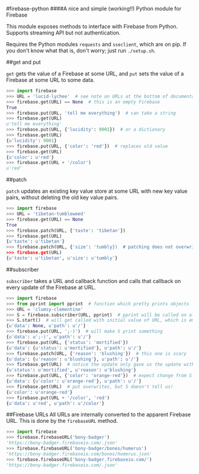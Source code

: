#firebase-python
####A nice and simple (working!!) Python module for Firebase

This module exposes methods to interface with Firebase from Python. Supports streaming API but not authentication.

Requires the Python modules `requests` and `sseclient`, which are on pip. If you don't know what that is, don't worry; just run `./setup.sh`.


##get and put

`get` gets the value of a Firebase at some URL, and `put` sets the value of a Firebase at some URL to some data.

```python
>>> import firebase
>>> URL = 'lucid-lychee'  # see note on URLs at the bottom of documentation
>>> firebase.get(URL) == None  # this is an empty Firebase
True
>>> firebase.put(URL, 'tell me everything')  # can take a string
>>> firebase.get(URL)
u'tell me everything'
>>> firebase.put(URL, {'lucidity': 9001})  # or a dictionary
>>> firebase.get(URL)
{u'lucidity': 9001}
>>> firebase.put(URL, {'color': 'red'})  # replaces old value
>>> firebase.get(URL)
{u'color': u'red'}
>>> firebase.get(URL + '/color')
u'red'
```


##patch

`patch` updates an existing key value store at some URL with new key value pairs, without deleting the old key value pairs.

```python
>>> import firebase
>>> URL = 'tibetan-tumbleweed'
>>> firebase.get(URL) == None
True
>>> firebase.patch(URL, {'taste': 'tibetan'})
>>> firebase.get(URL)
{u'taste': u'tibetan'}
>>> firebase.patch(URL, {'size': 'tumbly})  # patching does not overwrite
>>> firebase.get(URL)
{u'taste': u'tibetan', u'size': u'tumbly'}
```


##subscriber

`subscriber` takes a URL and callback function and calls that callback on every update of the Firebase at URL.

```python
>>> import firebase
>>> from pprint import pprint  # function which pretty prints objects
>>> URL = 'clumsy-clementine'
>>> S = firebase.subscriber(URL, pprint)  # pprint will be called on all Firebase updates
>>> S.start()  # will get called with initial value of URL, which is empty
{u'data': None, u'path': u'/'}
>>> firebase.put(URL, ';-)')  # will make S print something
{u'data': u';-)', u'path': u'/'}
>>> firebase.put(URL, {'status': 'mortified'})
{u'data': {u'status': u'mortified'}, u'path': u'/'}
>>> firebase.patch(URL, {'reason': 'blushing'})  # this one is scary
{u'data': {u'reason': u'blushing'}, u'path': u'/'}
>>> firebase.get(URL)  # notice the update only gave us the update without telling us
{u'status': u'mortified', u'reason': u'blushing'}
>>> firebase.put(URL, {'color': 'orange-red'})  # expect change from S
{u'data': {u'color': u'orange-red'}, u'path': u'/'}
>>> firebase.get(URL)  # put overwrites, but S doesn't tell us!
{u'color': u'orange-red'}
>>> firebase.put(URL + '/color', 'red')
{u'data': u'red', u'path': u'/color'}
```


##Firebase URLs
All URLs are internally converted to the apparent Firebase URL. This is done by the `firebaseURL` method.

```python
>>> import firebase
>>> firebase.firebaseURL('bony-badger')
'https://bony-badger.firebaseio.com/.json'
>>> firebase.firebaseURL('bony-badger/bones/humerus')
'https://bony-badger.firebaseio.com/bones/humerus.json'
>>> firebase.firebaseURL('bony-badger.firebaseio.com/')
'https://bony-badger.firebaseio.com/.json'
```
